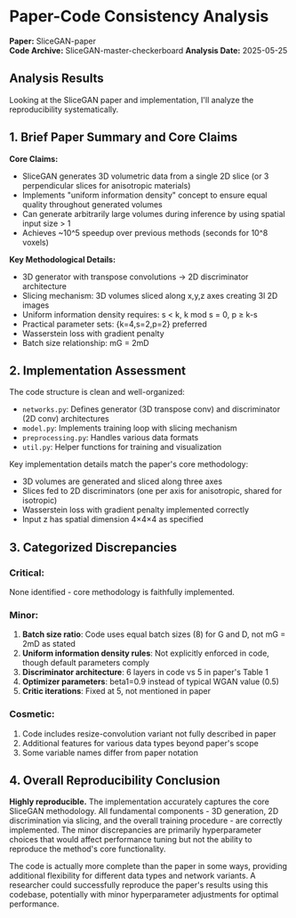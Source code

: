 # Paper-Code Consistency Analysis

**Paper:** SliceGAN-paper  
**Code Archive:** SliceGAN-master-checkerboard
**Analysis Date:** 2025-05-25

## Analysis Results

Looking at the SliceGAN paper and implementation, I'll analyze the reproducibility systematically.

## 1. Brief Paper Summary and Core Claims

**Core Claims:**
- SliceGAN generates 3D volumetric data from a single 2D slice (or 3 perpendicular slices for anisotropic materials)
- Implements "uniform information density" concept to ensure equal quality throughout generated volumes
- Can generate arbitrarily large volumes during inference by using spatial input size > 1
- Achieves ~10^5 speedup over previous methods (seconds for 10^8 voxels)

**Key Methodological Details:**
- 3D generator with transpose convolutions → 2D discriminator architecture
- Slicing mechanism: 3D volumes sliced along x,y,z axes creating 3l 2D images
- Uniform information density requires: s < k, k mod s = 0, p ≥ k-s
- Practical parameter sets: {k=4,s=2,p=2} preferred
- Wasserstein loss with gradient penalty
- Batch size relationship: mG = 2mD

## 2. Implementation Assessment

The code structure is clean and well-organized:
- `networks.py`: Defines generator (3D transpose conv) and discriminator (2D conv) architectures
- `model.py`: Implements training loop with slicing mechanism
- `preprocessing.py`: Handles various data formats
- `util.py`: Helper functions for training and visualization

Key implementation details match the paper's core methodology:
- 3D volumes are generated and sliced along three axes
- Slices fed to 2D discriminators (one per axis for anisotropic, shared for isotropic)
- Wasserstein loss with gradient penalty implemented correctly
- Input z has spatial dimension 4×4×4 as specified

## 3. Categorized Discrepancies

### Critical:
None identified - core methodology is faithfully implemented.

### Minor:
1. **Batch size ratio**: Code uses equal batch sizes (8) for G and D, not mG = 2mD as stated
2. **Uniform information density rules**: Not explicitly enforced in code, though default parameters comply
3. **Discriminator architecture**: 6 layers in code vs 5 in paper's Table 1
4. **Optimizer parameters**: beta1=0.9 instead of typical WGAN value (0.5)
5. **Critic iterations**: Fixed at 5, not mentioned in paper

### Cosmetic:
1. Code includes resize-convolution variant not fully described in paper
2. Additional features for various data types beyond paper's scope
3. Some variable names differ from paper notation

## 4. Overall Reproducibility Conclusion

**Highly reproducible.** The implementation accurately captures the core SliceGAN methodology. All fundamental components - 3D generation, 2D discrimination via slicing, and the overall training procedure - are correctly implemented. The minor discrepancies are primarily hyperparameter choices that would affect performance tuning but not the ability to reproduce the method's core functionality.

The code is actually more complete than the paper in some ways, providing additional flexibility for different data types and network variants. A researcher could successfully reproduce the paper's results using this codebase, potentially with minor hyperparameter adjustments for optimal performance.